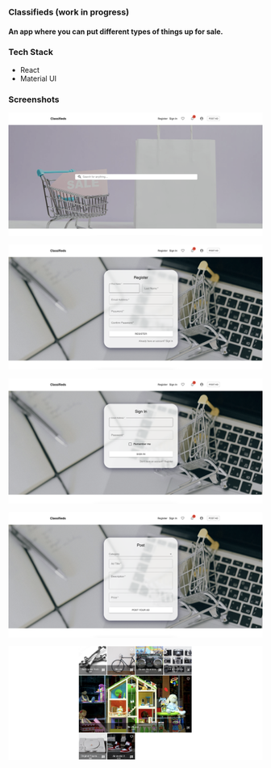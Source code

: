 ### Classifieds **(work in progress)**

#### An app where you can put different types of things up for sale.

### Tech Stack

- React
- Material UI

### Screenshots

!["classifieds hero section"](https://github.com/johncabang/classifieds/blob/master/docs/classifieds_wip1v1.png?raw=true)

!["classifieds sign in"](https://github.com/johncabang/classifieds/blob/master/docs/classifieds_registerV1.png?raw=true)

!["classifieds register"](https://github.com/johncabang/classifieds/blob/master/docs/classifieds_signinV1.png?raw=true)

!["classifieds post"](https://github.com/johncabang/classifieds/blob/master/docs/classifieds_postV1.png?raw=true)

!["classifieds feed"](https://github.com/johncabang/classifieds/blob/master/docs/classifieds_wip2v1.png?raw=true)
